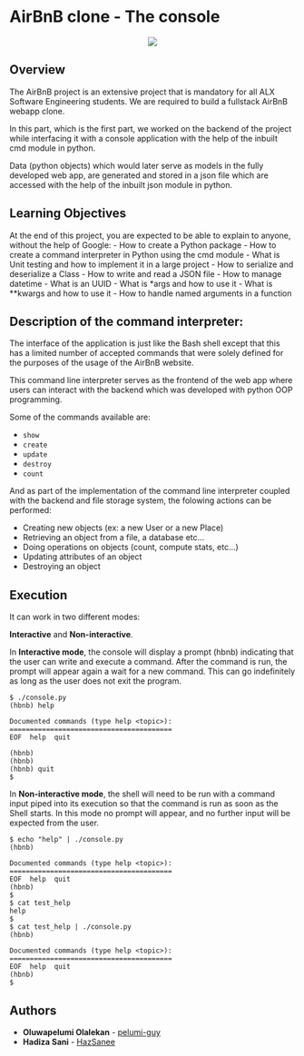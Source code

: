 # AirBnB clone - The console
<p align="center"><img src="airbnb.gif" /></p>

## Overview
The AirBnB project is an extensive project that is mandatory for all ALX Software Engineering students. We are required to build a fullstack AirBnB webapp clone.

In this part, which is the first part, we worked on the backend of the project while interfacing it with a console application with the help of the inbuilt cmd module in python.

Data (python objects) which would later serve as models in the fully developed web app, are generated and stored in a json file which are accessed with the help of the inbuilt json module in python.

## Learning Objectives
At the end of this project, you are expected to be able to explain to anyone, without the help of Google:
    - How to create a Python package
    - How to create a command interpreter in Python using the cmd module
    - What is Unit testing and how to implement it in a large project
    - How to serialize and deserialize a Class
    - How to write and read a JSON file
    - How to manage datetime
    - What is an UUID
    - What is *args and how to use it
    - What is **kwargs and how to use it
    - How to handle named arguments in a function

## Description of the command interpreter:
The interface of the application is just like the Bash shell except that this has a limited number of accepted commands that were solely defined for the purposes of the usage of the AirBnB website.

This command line interpreter  serves as the frontend of the web app where users can interact with the backend which was developed with python OOP programming.

Some of the commands available are:
- ```show```
- ```create```
- ```update```
- ```destroy```
- ```count```

And as part of the implementation of the command line interpreter coupled with the backend and file storage system, the folowing actions can be performed:
-   Creating new objects (ex: a new User or a new Place)
-   Retrieving an object from a file, a database etc…
-   Doing operations on objects (count, compute stats, etc…)
-   Updating attributes of an object
-   Destroying an object

## Execution
It can work in two different modes:

**Interactive** and **Non-interactive**.

In **Interactive mode**, the console will display a prompt (hbnb) indicating that the user can write and execute a command. After the command is run, the prompt will appear again a wait for a new command. This can go indefinitely as long as the user does not exit the program.

```
$ ./console.py
(hbnb) help

Documented commands (type help <topic>):
========================================
EOF  help  quit

(hbnb)
(hbnb)
(hbnb) quit
$
```

In **Non-interactive mode**, the shell will need to be run with a command input piped into its execution so that the command is run as soon as the Shell starts. In this mode no prompt will appear, and no further input will be expected from the user.

```
$ echo "help" | ./console.py
(hbnb)

Documented commands (type help <topic>):
========================================
EOF  help  quit
(hbnb)
$
$ cat test_help
help
$
$ cat test_help | ./console.py
(hbnb)

Documented commands (type help <topic>):
========================================
EOF  help  quit
(hbnb)
$
```

## Authors
* **Oluwapelumi Olalekan** - [pelumi-guy](https://github.com/pelumi-guy)
* **Hadiza Sani** - [HazSanee](https://github.com/HazSanee)